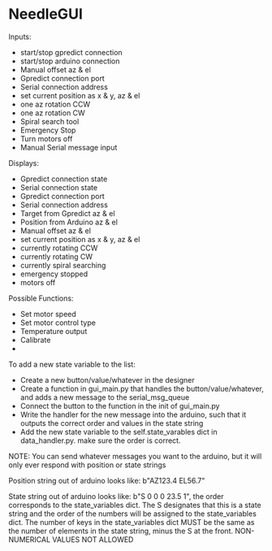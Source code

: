 # NeedleGUI

Inputs:
- start/stop gpredict connection
- start/stop arduino connection
- Manual offset az & el
- Gpredict connection port
- Serial connection address
- set current position as x & y, az & el
- one az rotation CCW
- one az rotation CW
- Spiral search tool
- Emergency Stop
- Turn motors off
- Manual Serial message input

Displays:
- Gpredict connection state
- Serial connection state
- Gpredict connection port
- Serial connection address
- Target from Gpredict az & el
- Position from Arduino  az & el
- Manual offset az & el
- set current position as x & y, az & el
- currently rotating CCW
- currently rotating CW
- currently spiral searching
- emergency stopped
- motors off

Possible Functions:
- Set motor speed
- Set motor control type
- Temperature output
- Calibrate
- 


To add a new state variable to the list:
- Create a new button/value/whatever in the designer
- Create a function in gui_main.py that handles the button/value/whatever, and adds a new message to the serial_msg_queue
- Connect the button to the function in the init of gui_main.py
- Write the handler for the new message into the arduino, such that it outputs the correct order and values in the state string
- Add the new state variable to the self.state_varables dict in data_handler.py. make sure the order is correct.

NOTE:
You can send whatever messages you want to the arduino, but it will only ever respond with position or state strings

Position string out of arduino looks like: b"AZ123.4 EL56.7"

State string out of arduino looks like: b"S 0 0 0 23.5 1", the order corresponds to the state_variables dict. The S designates that this is a state string and the order of the numbers will be assigned to the state_variables dict. The number of keys in the state_variables dict MUST be the same as the number of elements in the state string, minus the S at the front. NON-NUMERICAL VALUES NOT ALLOWED
